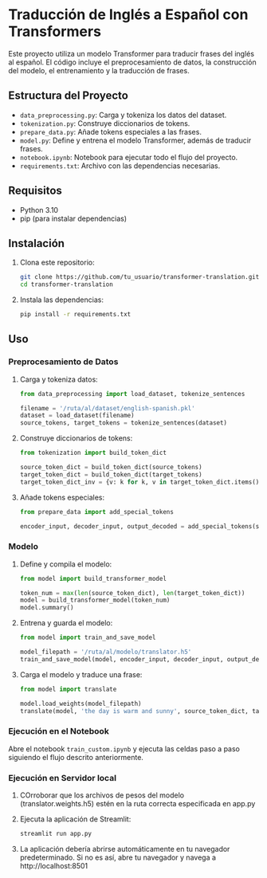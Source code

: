 # Traducción de Inglés a Español con Transformers

Este proyecto utiliza un modelo Transformer para traducir frases del inglés al español. El código incluye el preprocesamiento de datos, la construcción del modelo, el entrenamiento y la traducción de frases.

## Estructura del Proyecto

- `data_preprocessing.py`: Carga y tokeniza los datos del dataset.
- `tokenization.py`: Construye diccionarios de tokens.
- `prepare_data.py`: Añade tokens especiales a las frases.
- `model.py`: Define y entrena el modelo Transformer, además de traducir frases.
- `notebook.ipynb`: Notebook para ejecutar todo el flujo del proyecto.
- `requirements.txt`: Archivo con las dependencias necesarias.

## Requisitos

- Python 3.10
- pip (para instalar dependencias)

## Instalación

1. Clona este repositorio:
    ```sh
    git clone https://github.com/tu_usuario/transformer-translation.git
    cd transformer-translation
    ```

2. Instala las dependencias:
    ```sh
    pip install -r requirements.txt
    ```

## Uso

### Preprocesamiento de Datos

1. Carga y tokeniza datos:
    ```python
    from data_preprocessing import load_dataset, tokenize_sentences

    filename = '/ruta/al/dataset/english-spanish.pkl'
    dataset = load_dataset(filename)
    source_tokens, target_tokens = tokenize_sentences(dataset)
    ```

2. Construye diccionarios de tokens:
    ```python
    from tokenization import build_token_dict

    source_token_dict = build_token_dict(source_tokens)
    target_token_dict = build_token_dict(target_tokens)
    target_token_dict_inv = {v: k for k, v in target_token_dict.items()}
    ```

3. Añade tokens especiales:
    ```python
    from prepare_data import add_special_tokens

    encoder_input, decoder_input, output_decoded = add_special_tokens(source_tokens, target_tokens, source_token_dict, target_token_dict)
    ```

### Modelo

1. Define y compila el modelo:
    ```python
    from model import build_transformer_model

    token_num = max(len(source_token_dict), len(target_token_dict))
    model = build_transformer_model(token_num)
    model.summary()
    ```

2. Entrena y guarda el modelo:
    ```python
    from model import train_and_save_model

    model_filepath = '/ruta/al/modelo/translator.h5'
    train_and_save_model(model, encoder_input, decoder_input, output_decoded, epochs=15, batch_size=32, filepath=model_filepath)
    ```

3. Carga el modelo y traduce una frase:
    ```python
    from model import translate

    model.load_weights(model_filepath)
    translate(model, 'the day is warm and sunny', source_token_dict, target_token_dict, target_token_dict_inv)
    ```

### Ejecución en el Notebook

Abre el notebook `train_custom.ipynb` y ejecuta las celdas paso a paso siguiendo el flujo descrito anteriormente.

### Ejecución en Servidor local

1. COrroborar que los archivos de pesos del modelo (translator.weights.h5) estén en la ruta correcta especificada en app.py

2. Ejecuta la aplicación de Streamlit:
   ```sh
   streamlit run app.py
   ```
3. La aplicación debería abrirse automáticamente en tu navegador predeterminado. Si no es así, abre tu navegador y navega a http://localhost:8501

